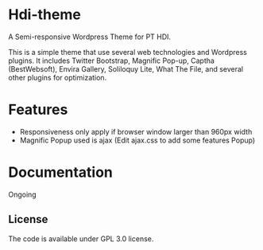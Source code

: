 # Hdi-theme

A Semi-responsive Wordpress Theme for PT HDI.

This is a simple theme that use several web technologies and Wordpress plugins. It includes Twitter Bootstrap, Magnific Pop-up, Captha (BestWebsoft), Envira Gallery, Soliloquy Lite, What The File, and several other plugins for optimization. 

# Features

* Responsiveness only apply if browser window larger than 960px width
* Magnific Popup used is ajax (Edit ajax.css to add some features Popup)

# Documentation

Ongoing

## License

The code is available under GPL 3.0 license.

